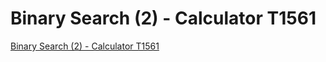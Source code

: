 # Binary Search (2) - Calculator T1561
[Binary Search (2) - Calculator T1561](https://aiwithcloud.com/2022/09/15/binary_search_2___calculator_t1561/)